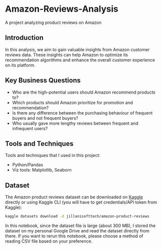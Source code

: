 # Amazon-Reviews-Analysis

A project analyzing product reviews on Amazon

## Introduction

In this analysis, we aim to gain valuable insights from Amazon customer reviews data. These insights can help Amazon to optimize its recommendation algorithms and enhance the overall customer experience on its platform.

## Key Business Questions

- Who are the high-potential users should Amazon recommend products to?
- Which products should Amazon prioritize for promotion and recommendation?
- Is there any difference between the purchasing behaviour of frequent buyers and not frequent buyers?
- Who usually gave more lengthy reviews between frequent and infrequent users?

## Tools and Techniques

Tools and techniques that I used in this project:
- Python/Pandas
- Viz tools: Matplotlib, Seaborn

## Dataset

The Amazon product reviews dataset can be downloaded on [Kaggle](https://www.kaggle.com/datasets/jillanisofttech/amazon-product-reviews) directly or using Kaggle CLI (you will have to get credentials/API token from Kaggle):

```bash
kaggle datasets download -d jillanisofttech/amazon-product-reviews
```

In this notebook, since the dataset file is large (about 300 MB), I stored the dataset on my personal Google Drive and read the dataset directly from there. If you want to rerun this notebook, please choose a method of reading CSV file based on your preference.